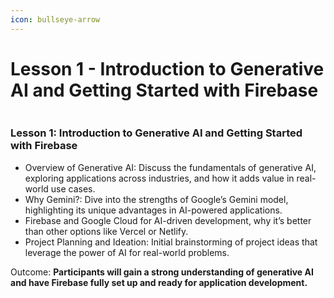 ```yaml
---
icon: bullseye-arrow
---
```


# Lesson 1 - Introduction to Generative AI and Getting Started with Firebase

<figure><img src="https://gitbookio.github.io/onboarding-template-images/quickstart-hero.png" alt=""><figcaption></figcaption></figure>

### ​**Lesson 1: Introduction to Generative AI and Getting Started with Firebase**

* ​Overview of Generative AI: Discuss the fundamentals of generative AI, exploring applications across industries, and how it adds value in real-world use cases.
* ​Why Gemini?: Dive into the strengths of Google’s Gemini model, highlighting its unique advantages in AI-powered applications.
* ​Firebase and Google Cloud for AI-driven development, why it’s better than other options like Vercel or Netlify.
* ​Project Planning and Ideation: Initial brainstorming of project ideas that leverage the power of AI for real-world problems.

​Outcome: **Participants will gain a strong understanding of generative AI and have Firebase fully set up and ready for application development.**

